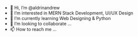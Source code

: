 - 👋 Hi, I’m @aldrinandrew
- 👀 I’m interested in MERN Stack Development, UI/UX Design
- 🌱 I’m currently learning Web Designing & Python
- 💞️ I’m looking to collaborate ...
- 📫 How to reach me ...

<!---
aldrinandrew/aldrinandrew is a ✨ special ✨ repository because its `README.md` (this file) appears on your GitHub profile.
You can click the Preview link to take a look at your changes.
--->
